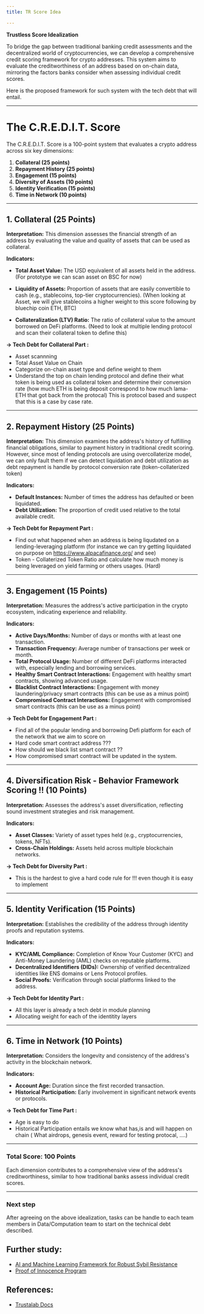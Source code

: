 ```yaml
---
title: TR Score Idea

---
```


**Trustless Score Idealization**

To bridge the gap between traditional banking credit assessments and the decentralized world of cryptocurrencies, we can develop a comprehensive credit scoring framework for crypto addresses. This system aims to evaluate the creditworthiness of an address based on on-chain data, mirroring the factors banks consider when assessing individual credit scores.

Here is the proposed framework for such system with the tech debt that will entail.

---

# **The C.R.E.D.I.T. Score**

The C.R.E.D.I.T. Score is a 100-point system that evaluates a crypto address across six key dimensions:

1. **Collateral (25 points)**
2. **Repayment History (25 points)**
3. **Engagement (15 points)**
4. **Diversity of Assets (10 points)**
5. **Identity Verification (15 points)**
6. **Time in Network (10 points)**

---

## **1. Collateral (25 Points)**

**Interpretation:** This dimension assesses the financial strength of an address by evaluating the value and quality of assets that can be used as collateral.

**Indicators:**

- **Total Asset Value:** The USD equivalent of all assets held in the address.
(For prototype we can scan asset on BSC for now)

- **Liquidity of Assets:** Proportion of assets that are easily convertible to cash (e.g., stablecoins, top-tier cryptocurrencies).
(When looking at Asset, we will give stablecoins a higher weight to this score following by bluechip coin ETH, BTC)

- **Collateralization (LTV) Ratio:** The ratio of collateral value to the amount borrowed on DeFi platforms.
(Need to look at multiple lending protocol and scan their collateral token to define this)

**->  Tech Debt for Collateral Part :**

- Asset scannning 
- Total Asset Value on Chain 
- Categorize on-chain asset type and define weight to them 
- Understand the top on chain lending protocol and define their what token is being used as collateral token and determine their conversion rate (how much ETH is being deposit correspond to how much lama-ETH that got back from the protocal) This is protocol based and suspect that this is a case by case rate.


---

## **2. Repayment History (25 Points)**

**Interpretation:** This dimension examines the address's history of fulfilling financial obligations, similar to payment history in traditional credit scoring. However, since most of lending protocols are using overcollaterize model, we can only fault them if we can detect liquidation and debt utilization as debt repayment is handle by protocol conversion rate (token-collaterized token)

**Indicators:**

- **Default Instances:** Number of times the address has defaulted or been liquidated.
- **Debt Utilization:** The proportion of credit used relative to the total available credit.

**->  Tech Debt for Repayment Part :**

- Find out what happened when an address is being liqudated on a lending-leveraging platform (for instance we can try getting liquidated on purpose on https://www.alpacafinance.org/ and see)
- Token - Collaterized Token Ratio and calculate how much money is being leveraged on yield farming or others usages. (Hard)

---

## **3. Engagement (15 Points)**

**Interpretation:** Measures the address's active participation in the crypto ecosystem, indicating experience and reliability.

**Indicators:**

- **Active Days/Months:** Number of days or months with at least one transaction.
- **Transaction Frequency:** Average number of transactions per week or month.
- **Total Protocol Usage:** Number of different DeFi platforms interacted with, especially lending and borrowing services.
- **Healthy Smart Contract Interactions:** Engagement with healthy smart contracts, showing advanced usage.
- **Blacklist Contract Interactions:** Engagement with money laundering/privacy smart contracts (this can be use as a minus point)
- **Compromised Contract Interactions:** Engagement with compromised smart contracts (this can be use as a minus point)

**->  Tech Debt for Engagement Part :**

- Find all of the popular lending and borrowing Defi platform for each of the network that we aim to score on
- Hard code smart contract address ???
- How should we black list smart contract ??
- How compromised smart contract will be updated in the system.

---

## **4. Diversification Risk - Behavior Framework Scoring !! (10 Points)**

**Interpretation:** Assesses the address's asset diversification, reflecting sound investment strategies and risk management.

**Indicators:**

- **Asset Classes:** Variety of asset types held (e.g., cryptocurrencies, tokens, NFTs).
- **Cross-Chain Holdings:** Assets held across multiple blockchain networks.

**->  Tech Debt for Diversity Part :**

- This is the hardest to give a hard code rule for !!! even though it is easy to implement

---

## **5. Identity Verification (15 Points)**

**Interpretation:** Establishes the credibility of the address through identity proofs and reputation systems.

**Indicators:**

- **KYC/AML Compliance:** Completion of Know Your Customer (KYC) and Anti-Money Laundering (AML) checks on reputable platforms.
- **Decentralized Identifiers (DIDs):** Ownership of verified decentralized identities like ENS domains or Lens Protocol profiles.
- **Social Proofs:** Verification through social platforms linked to the address.

**->  Tech Debt for Identity Part :**

- All this layer is already a tech debt in module planning
- Allocating weight for each of the identitity layers

---

## **6. Time in Network (10 Points)**

**Interpretation:** Considers the longevity and consistency of the address's activity in the blockchain network.

**Indicators:**

- **Account Age:** Duration since the first recorded transaction.
- **Historical Participation:** Early involvement in significant network events or protocols.


**->  Tech Debt for Time Part :**

- Age is easy to do
- Historical Participation entails we know what has,is and will happen on chain ( What airdrops, genesis event, reward for testing protocal, ....)

---

### **Total Score: 100 Points**

Each dimension contributes to a comprehensive view of the address's creditworthiness, similar to how traditional banks assess individual credit scores.

---

### **Next step**

After agreeing on the above idealization, tasks can be handle to each team members in Data/Computation team to start on the technical debt described.

## Further study:

- [ AI and Machine Learning Framework for Robust Sybil Resistance](https://medium.com/@trustalabs.ai/trustas-ai-and-machine-learning-framework-for-robust-sybil-resistance-in-airdrops-ba17059ec5b7)
- [Proof of Innocence Program](https://medium.com/@trustalabs.ai/trustas-proof-of-innocence-program-fighting-back-against-poisoning-675db7c5e14b)

## References:

- [Trustalab Docs](:https://trusta-labs.gitbook.io/trustalabs/)